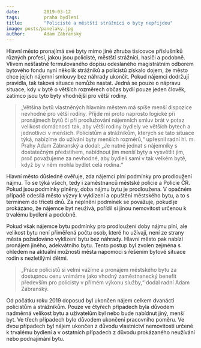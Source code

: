```yaml
---
date:         2019-03-12
tags:         praha bydlení
title:        "Policisté a městští strážníci o byty nepřijdou"
image: posts/panelaky.jpg
author:       Adam Zábranský
---
```


Hlavní město pronajímá své byty mimo jiné zhruba tisícovce příslušníků různých profesí, jakou jsou policisté, městští strážníci, hasiči a podobně. Vlivem nešťastně formulovaného dopisu odeslaného magistrátním odborem bytového fondu nyní několik strážníků a policistů získalo dojem, že město chce jejich nájemní smlouvy bez náhrady ukončit. Pokud nájemci dodržují pravidla, tak taková situace nemůže nastat. Jedná se pouze o nápravu situace, kdy v bytě o větších rozměrech občas bydlí pouze jeden člověk, zatímco jsou tyto byty vhodnější pro větší rodiny.

> „Většina bytů vlastněných hlavním městem má spíše menší dispozice nevhodné pro větší rodiny. Přijde mi proto naprosto logické při pronájmech bytů či při prodlužování nájemních smluv brát v potaz velikost domácnosti tak, aby větší rodiny bydlely ve větších bytech a jednotlivci v menších. Policistům a strážníkům, kterých se tato situace týká, nabízíme do užívání byty menších rozměrů,“ upřesnil radní hl. m. Prahy Adam Zábranský a dodal: „Je nutné jednat s nájemníky s dostatečným předstihem, nabídnout jim menší byty a vysvětlit jim, proč považujeme za nevhodné, aby bydleli sami v tak velkém bytě, když by v něm mohla bydlet celá rodina.“

Hlavní město důsledně ověřuje, zda nájemci plní podmínky pro prodloužení nájmu. To se týká všech, tedy i zaměstnanců městské policie a Policie ČR. Pokud jsou podmínky plněny, doba nájmu bytu je prodloužena. V opačném případě odesílá město výzvy k vyklizení a opuštění městského bytu, a to s termínem do třiceti dnů. Za neplnění podmínek se považuje, pokud je prokázáno, že nájemce byt neužívá, pořídil si jinou nemovitost určenou k trvalému bydlení a podobně.

Pokud však nájemce bytu podmínky pro prodloužení doby nájmu plní, ale velikost bytu není přiměřená počtu osob, které ho užívají, není ze strany města požadováno vyklizení bytu bez náhrady. Hlavní město pak nabízí pronájem jiného, adekvátního bytu. Tento postup byl zvolen zejména s ohledem na aktuální možnosti města napomoci s řešením bytové situace rodin s nezletilými dětmi. 

> „Práce policistů si velmi vážíme a pronájem městského bytu za dostupnou cenu vnímáme jako vhodný zaměstnanecký benefit především pro policisty v přímém výkonu služby,“ dodal radní Adam Zábranský.

Od počátku roku 2019 doposud byl ukončen nájem celkem dvanácti policistům a strážníkům. Pouze ve čtyřech případech byla důvodem nadměrná velikost bytu a uživatelům byl nebo bude nabídnut jiný, menší byt. Ve třech případech bylo důvodem ukončení pracovního poměru. Ve dvou případech byl nájem ukončen z důvodu vlastnictví nemovitosti určené k trvalému bydlení a v ostatních případech z důvodu prokázaného neužívání nebo podnajímání bytu.
